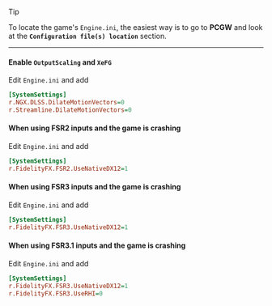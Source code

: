>[!TIP]
> To locate the game's `Engine.ini`, the easiest way is to go to **PCGW** and look at the **`Configuration file(s) location`** section.

---

#### Enable `OutputScaling` and `XeFG`
Edit `Engine.ini` and add
```ini
[SystemSettings]
r.NGX.DLSS.DilateMotionVectors=0
r.Streamline.DilateMotionVectors=0
```

#### When using FSR2 inputs and the game is crashing
Edit `Engine.ini` and add
```ini
[SystemSettings]
r.FidelityFX.FSR2.UseNativeDX12=1
```

#### When using FSR3 inputs and the game is crashing
Edit `Engine.ini` and add
```ini
[SystemSettings]
r.FidelityFX.FSR3.UseNativeDX12=1
```

#### When using FSR3.1 inputs and the game is crashing
Edit `Engine.ini` and add
```ini
[SystemSettings]
r.FidelityFX.FSR3.UseNativeDX12=1
r.FidelityFX.FSR3.UseRHI=0